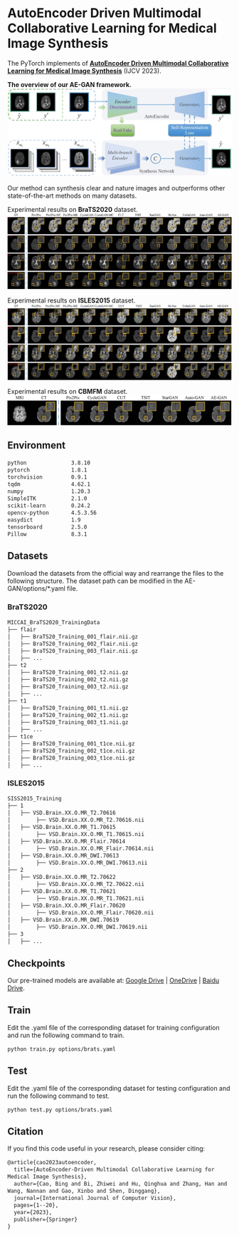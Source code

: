 # AutoEncoder Driven Multimodal Collaborative Learning for Medical Image Synthesis

The PyTorch implements of [**AutoEncoder Driven Multimodal Collaborative Learning for Medical Image Synthesis**](https://link.springer.com/article/10.1007/s11263-023-01791-0) (IJCV 2023).

**The overview of our AE-GAN framework.**
<img src="images/framework.jpg"/>


Our method can synthesis clear and nature images and outperforms other state-of-the-art methods on many datasets.

Experimental results on **BraTS2020** dataset.
<img src="images/comparison_brats.jpg"/>

Experimental results on **ISLES2015** dataset.
<img src="images/comparison_isles.jpg"/>

Experimental results on **CBMFM** dataset.
<img src="images/comparison_cbmfm.jpg"/>

## Environment
```
python              3.8.10
pytorch             1.8.1
torchvision         0.9.1
tqdm                4.62.1
numpy               1.20.3
SimpleITK           2.1.0
scikit-learn        0.24.2
opencv-python       4.5.3.56
easydict            1.9
tensorboard         2.5.0
Pillow              8.3.1
```
## Datasets
Download the datasets from the official way and rearrange the files to the following structure.
The dataset path can be modified in the AE-GAN/options/\*.yaml file.
### BraTS2020
```
MICCAI_BraTS2020_TrainingData
├── flair
│   ├── BraTS20_Training_001_flair.nii.gz
│   ├── BraTS20_Training_002_flair.nii.gz
│   ├── BraTS20_Training_003_flair.nii.gz
│   ├── ...
├── t2
│   ├── BraTS20_Training_001_t2.nii.gz
│   ├── BraTS20_Training_002_t2.nii.gz
│   ├── BraTS20_Training_003_t2.nii.gz
│   ├── ...
├── t1
│   ├── BraTS20_Training_001_t1.nii.gz
│   ├── BraTS20_Training_002_t1.nii.gz
│   ├── BraTS20_Training_003_t1.nii.gz
│   ├── ...
├── t1ce
│   ├── BraTS20_Training_001_t1ce.nii.gz
│   ├── BraTS20_Training_002_t1ce.nii.gz
│   ├── BraTS20_Training_003_t1ce.nii.gz
│   ├── ...
```
### ISLES2015
```
SISS2015_Training
├── 1
│   ├── VSD.Brain.XX.O.MR_T2.70616
│        ├── VSD.Brain.XX.O.MR_T2.70616.nii
│   ├── VSD.Brain.XX.O.MR_T1.70615
│        ├── VSD.Brain.XX.O.MR_T1.70615.nii
│   ├── VSD.Brain.XX.O.MR_Flair.70614
│        ├── VSD.Brain.XX.O.MR_Flair.70614.nii
│   ├── VSD.Brain.XX.O.MR_DWI.70613
│        ├── VSD.Brain.XX.O.MR_DWI.70613.nii
├── 2
│   ├── VSD.Brain.XX.O.MR_T2.70622
│        ├── VSD.Brain.XX.O.MR_T2.70622.nii
│   ├── VSD.Brain.XX.O.MR_T1.70621
│        ├── VSD.Brain.XX.O.MR_T1.70621.nii
│   ├── VSD.Brain.XX.O.MR_Flair.70620
│        ├── VSD.Brain.XX.O.MR_Flair.70620.nii
│   ├── VSD.Brain.XX.O.MR_DWI.70619
│        ├── VSD.Brain.XX.O.MR_DWI.70619.nii
├── 3
│   ├── ...
```

## Checkpoints
Our pre-trained models are available at: [Google Drive](https://drive.google.com/file/d/1QzMaNm2ATremu3qMP4BlvTlRIa5Ux8_i/view?usp=drive_link) | [OneDrive](https://1drv.ms/u/s!AsJlLKv0WJvdlVLFgx0ab7Ceq1Cf?e=YjiJAN) | [Baidu Drive](https://pan.baidu.com/s/1qnop6M5_B_l8NEVI9DdsnQ?pwd=plc0).

## Train
Edit the .yaml file of the corresponding dataset for training configuration and run the following command to train.
```
python train.py options/brats.yaml
```

## Test
Edit the .yaml file of the corresponding dataset for testing configuration and run the following command to test.
```
python test.py options/brats.yaml
```
## Citation
If you find this code useful in your research, please consider citing:
```
@article{cao2023autoencoder,
  title={AutoEncoder-Driven Multimodal Collaborative Learning for Medical Image Synthesis},
  author={Cao, Bing and Bi, Zhiwei and Hu, Qinghua and Zhang, Han and Wang, Nannan and Gao, Xinbo and Shen, Dinggang},
  journal={International Journal of Computer Vision},
  pages={1--20},
  year={2023},
  publisher={Springer}
}
```